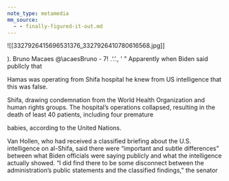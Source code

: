 ```yaml
---
note_type: metamedia
mm_source:
  - - finally-figured-it-out.md
---
```


![[3327926415696531376_3327926410780616568.jpg]]

). Bruno Macaes @\acaesBruno - 7!
.‘.’., ' " Apparently when Biden said publlcly that

Hamas was operating from Shifa hospital he
knew from US intelligence that this was false.

Shifa, drawing condemnation from the
World Health Organization and human
rights groups. The hospital’s operations
collapsed, resulting in the death of least
40 patients, including four premature

babies, according to the United Nations.

Van Hollen, who had received a
classified briefing about the U.S.
intelligence on al-Shifa, said there were
“important and subtle differences”
between what Biden officials were
saying publicly and what the
intelligence actually showed. “I did find
there to be some disconnect between
the administration’s public statements
and the classified findings,” the senator

